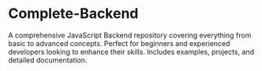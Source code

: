 # Complete-Backend
A comprehensive JavaScript Backend repository covering everything from basic to advanced concepts. Perfect for beginners and experienced developers looking to enhance their skills. Includes examples, projects, and detailed documentation.
